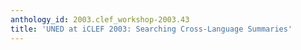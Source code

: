 ```yaml
---
anthology_id: 2003.clef_workshop-2003.43
title: 'UNED at iCLEF 2003: Searching Cross-Language Summaries'
---
```

